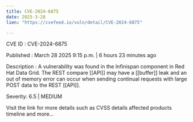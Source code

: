 ```yaml
---
title: CVE-2024-6875
date: 2025-3-28
lien: "https://cvefeed.io/vuln/detail/CVE-2024-6875"

---
```


CVE ID : CVE-2024-6875

Published :  March 28
2025
9:15 p.m. | 6 hours
23 minutes ago

Description : A vulnerability was found in the Infinispan component in Red Hat Data Grid. The REST compare [[API]] may have a [[buffer]] leak and an out of memory error can occur when sending continual requests with large POST data to the REST [[API]].

Severity: 6.5 | MEDIUM

Visit the link for more details
such as CVSS details
affected products
timeline
and more...
